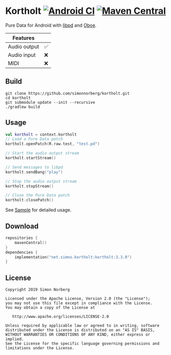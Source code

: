 # Kortholt [![Android CI](https://github.com/simonnorberg/kortholt/workflows/Android%20CI/badge.svg)](https://github.com/simonnorberg/kortholt/actions) [![Maven Central](https://img.shields.io/maven-central/v/net.simno.kortholt/kortholt)](https://search.maven.org/artifact/net.simno.kortholt/kortholt)

Pure Data for Android with [libpd](https://github.com/libpd/libpd) and [Oboe](https://github.com/google/oboe).

| Features     |     |
|--------------|-----|
| Audio output | ✅   |
| Audio input  | ❌   |
| MIDI         | ❌   |

## Build

    git clone https://github.com/simonnorberg/kortholt.git
    cd kortholt
    git submodule update --init --recursive
    ./gradlew build

## Usage

```kotlin
val kortholt = context.kortholt
// Load a Pure Data patch
kortholt.openPatch(R.raw.test, "test.pd")

// Start the audio output stream
kortholt.startStream()

// Send messages to libpd
kortholt.sendBang("play")

// Stop the audio output stream
kortholt.stopStream()

// Close the Pure Data patch
kortholt.closePatch()
```

See [Sample](https://github.com/simonnorberg/kortholt/tree/main/sample) for detailed usage.

## Download

```kotlin
repositories {
    mavenCentral()
}
dependencies {
    implementation("net.simno.kortholt:kortholt:3.3.0")
}
```

## License

    Copyright 2019 Simon Norberg

    Licensed under the Apache License, Version 2.0 (the "License");
    you may not use this file except in compliance with the License.
    You may obtain a copy of the License at

       http://www.apache.org/licenses/LICENSE-2.0

    Unless required by applicable law or agreed to in writing, software
    distributed under the License is distributed on an "AS IS" BASIS,
    WITHOUT WARRANTIES OR CONDITIONS OF ANY KIND, either express or implied.
    See the License for the specific language governing permissions and
    limitations under the License.
